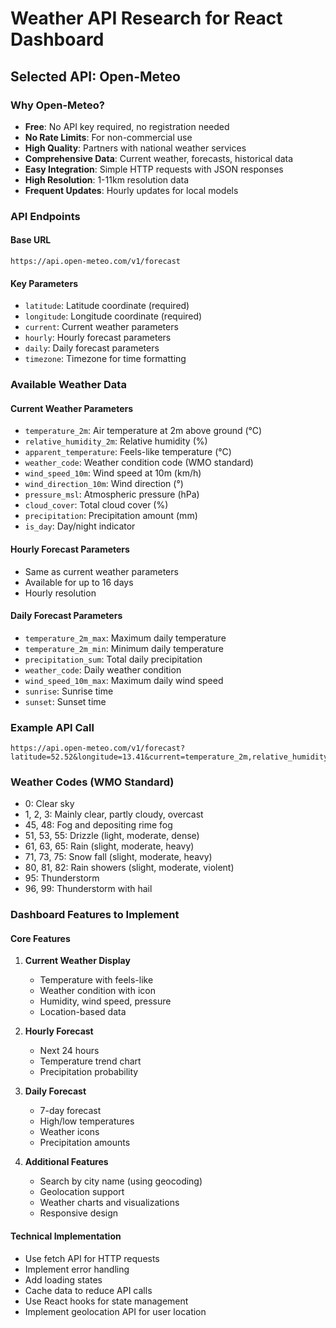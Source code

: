 # Weather API Research for React Dashboard

## Selected API: Open-Meteo

### Why Open-Meteo?
- **Free**: No API key required, no registration needed
- **No Rate Limits**: For non-commercial use
- **High Quality**: Partners with national weather services
- **Comprehensive Data**: Current weather, forecasts, historical data
- **Easy Integration**: Simple HTTP requests with JSON responses
- **High Resolution**: 1-11km resolution data
- **Frequent Updates**: Hourly updates for local models

### API Endpoints

#### Base URL
```
https://api.open-meteo.com/v1/forecast
```

#### Key Parameters
- `latitude`: Latitude coordinate (required)
- `longitude`: Longitude coordinate (required)
- `current`: Current weather parameters
- `hourly`: Hourly forecast parameters
- `daily`: Daily forecast parameters
- `timezone`: Timezone for time formatting

### Available Weather Data

#### Current Weather Parameters
- `temperature_2m`: Air temperature at 2m above ground (°C)
- `relative_humidity_2m`: Relative humidity (%)
- `apparent_temperature`: Feels-like temperature (°C)
- `weather_code`: Weather condition code (WMO standard)
- `wind_speed_10m`: Wind speed at 10m (km/h)
- `wind_direction_10m`: Wind direction (°)
- `pressure_msl`: Atmospheric pressure (hPa)
- `cloud_cover`: Total cloud cover (%)
- `precipitation`: Precipitation amount (mm)
- `is_day`: Day/night indicator

#### Hourly Forecast Parameters
- Same as current weather parameters
- Available for up to 16 days
- Hourly resolution

#### Daily Forecast Parameters
- `temperature_2m_max`: Maximum daily temperature
- `temperature_2m_min`: Minimum daily temperature
- `precipitation_sum`: Total daily precipitation
- `weather_code`: Daily weather condition
- `wind_speed_10m_max`: Maximum daily wind speed
- `sunrise`: Sunrise time
- `sunset`: Sunset time

### Example API Call
```
https://api.open-meteo.com/v1/forecast?latitude=52.52&longitude=13.41&current=temperature_2m,relative_humidity_2m,apparent_temperature,weather_code,wind_speed_10m,wind_direction_10m,pressure_msl,cloud_cover&hourly=temperature_2m,relative_humidity_2m,precipitation_probability,weather_code&daily=temperature_2m_max,temperature_2m_min,weather_code,precipitation_sum&timezone=auto
```

### Weather Codes (WMO Standard)
- 0: Clear sky
- 1, 2, 3: Mainly clear, partly cloudy, overcast
- 45, 48: Fog and depositing rime fog
- 51, 53, 55: Drizzle (light, moderate, dense)
- 61, 63, 65: Rain (slight, moderate, heavy)
- 71, 73, 75: Snow fall (slight, moderate, heavy)
- 80, 81, 82: Rain showers (slight, moderate, violent)
- 95: Thunderstorm
- 96, 99: Thunderstorm with hail

### Dashboard Features to Implement

#### Core Features
1. **Current Weather Display**
   - Temperature with feels-like
   - Weather condition with icon
   - Humidity, wind speed, pressure
   - Location-based data

2. **Hourly Forecast**
   - Next 24 hours
   - Temperature trend chart
   - Precipitation probability

3. **Daily Forecast**
   - 7-day forecast
   - High/low temperatures
   - Weather icons
   - Precipitation amounts

4. **Additional Features**
   - Search by city name (using geocoding)
   - Geolocation support
   - Weather charts and visualizations
   - Responsive design

#### Technical Implementation
- Use fetch API for HTTP requests
- Implement error handling
- Add loading states
- Cache data to reduce API calls
- Use React hooks for state management
- Implement geolocation API for user location


